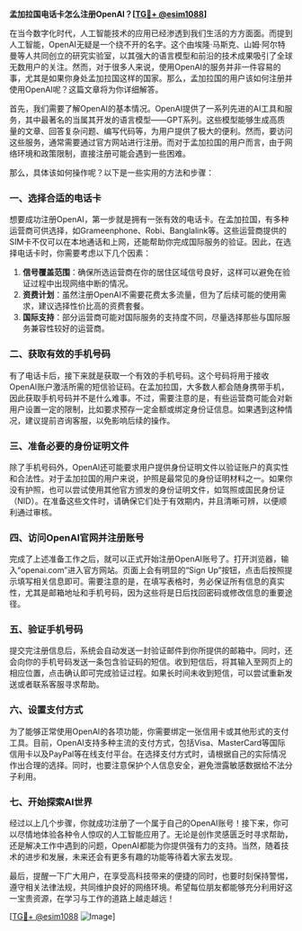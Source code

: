 **孟加拉国电话卡怎么注册OpenAI？[[TG💪+ @esim1088](https://t.me/s/esim1088)]**

在当今数字化时代，人工智能技术的应用已经渗透到我们生活的方方面面。而提到人工智能，OpenAI无疑是一个绕不开的名字。这个由埃隆·马斯克、山姆·阿尔特曼等人共同创立的研究实验室，以其强大的语言模型和前沿的技术成果吸引了全球无数用户的关注。然而，对于很多人来说，使用OpenAI的服务并非一件容易的事，尤其是如果你身处孟加拉国这样的国家。那么，孟加拉国的用户该如何注册并使用OpenAI呢？这篇文章将为你详细解答。

首先，我们需要了解OpenAI的基本情况。OpenAI提供了一系列先进的AI工具和服务，其中最著名的当属其开发的语言模型——GPT系列。这些模型能够生成高质量的文章、回答复杂问题、编写代码等，为用户提供了极大的便利。然而，要访问这些服务，通常需要通过官方网站进行注册。而对于孟加拉国的用户而言，由于网络环境和政策限制，直接注册可能会遇到一些困难。

那么，具体该如何操作呢？以下是一些实用的方法和步骤：

### 一、选择合适的电话卡

想要成功注册OpenAI，第一步就是拥有一张有效的电话卡。在孟加拉国，有多种运营商可供选择，如Grameenphone、Robi、Banglalink等。这些运营商提供的SIM卡不仅可以在本地通话和上网，还能帮助你完成国际服务的验证。因此，在选择电话卡时，你需要考虑以下几个因素：

1. **信号覆盖范围**：确保所选运营商在你的居住区域信号良好，这样可以避免在验证过程中出现网络中断的情况。
2. **资费计划**：虽然注册OpenAI不需要花费太多流量，但为了后续可能的使用需求，建议选择性价比高的资费套餐。
3. **国际支持**：部分运营商可能对国际服务的支持度不同，尽量选择那些与国际服务兼容性较好的运营商。

### 二、获取有效的手机号码

有了电话卡后，接下来就是获取一个有效的手机号码。这个号码将用于接收OpenAI账户激活所需的短信验证码。在孟加拉国，大多数人都会随身携带手机，因此获取手机号码并不是什么难事。不过，需要注意的是，有些运营商可能会对新用户设置一定的限制，比如要求预存一定金额或绑定身份证信息。如果遇到这种情况，建议提前咨询客服，以免影响后续的操作。

### 三、准备必要的身份证明文件

除了手机号码外，OpenAI还可能要求用户提供身份证明文件以验证账户的真实性和合法性。对于孟加拉国的用户来说，护照是最常见的身份证明材料之一。如果你没有护照，也可以尝试使用其他官方颁发的身份证明文件，如驾照或国民身份证（NID）。在准备这些文件时，请确保它们处于有效期内，并且清晰可辨，以便顺利通过审核。

### 四、访问OpenAI官网并注册账号

完成了上述准备工作之后，就可以正式开始注册OpenAI账号了。打开浏览器，输入“openai.com”进入官方网站。页面上会有明显的“Sign Up”按钮，点击后按照提示填写相关信息即可。需要注意的是，在填写表格时，务必保证所有信息的真实性，尤其是邮箱地址和手机号码，因为这些将是日后找回密码或修改信息的重要途径。

### 五、验证手机号码

提交完注册信息后，系统会自动发送一封验证邮件到你所提供的邮箱中。同时，还会向你的手机号码发送一条包含验证码的短信。收到短信后，将其输入至网页上的相应位置，点击确认即可完成验证过程。如果长时间未收到短信，可以尝试重新发送或者联系客服寻求帮助。

### 六、设置支付方式

为了能够正常使用OpenAI的各项功能，你需要绑定一张信用卡或其他形式的支付工具。目前，OpenAI支持多种主流的支付方式，包括Visa、MasterCard等国际信用卡以及PayPal等在线支付平台。在选择支付方式时，请根据自己的实际情况作出合理的选择。同时，也要注意保护个人信息安全，避免泄露敏感数据给不法分子利用。

### 七、开始探索AI世界

经过以上几个步骤，你就成功注册了一个属于自己的OpenAI账号！接下来，你可以尽情地体验各种令人惊叹的人工智能应用了。无论是创作灵感匮乏时寻求帮助，还是解决工作中遇到的问题，OpenAI都能为你提供强有力的支持。当然，随着技术的进步和发展，未来还会有更多有趣的功能等待着大家去发现。

最后，提醒一下广大用户，在享受高科技带来的便捷的同时，也要时刻保持警惕，遵守相关法律法规，共同维护良好的网络环境。希望每位朋友都能够充分利用好这一宝贵资源，在学习与工作的道路上越走越远！

[[TG💪+ @esim1088](https://t.me/s/esim1088) ![Image](https://i.postimg.cc/4NQfJmqS/Snipaste-2025-05-13-00-14-12.png)]